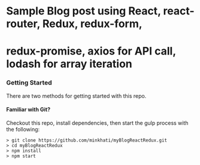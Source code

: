 # Sample Blog post using React, react-router, Redux, redux-form, 
# redux-promise, axios for API call, lodash for array iteration   

### Getting Started

There are two methods for getting started with this repo.

#### Familiar with Git?
Checkout this repo, install dependencies, then start the gulp process with the following:

```
> git clone https://github.com/minkhati/myBlogReactRedux.git
> cd myBlogReactRedux
> npm install
> npm start
```

